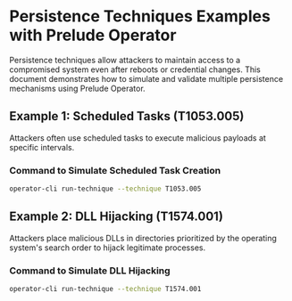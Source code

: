 # Persistence Techniques Examples with Prelude Operator

Persistence techniques allow attackers to maintain access to a compromised system even after reboots or credential changes. This document demonstrates how to simulate and validate multiple persistence mechanisms using Prelude Operator.


## Example 1: Scheduled Tasks (T1053.005)
Attackers often use scheduled tasks to execute malicious payloads at specific intervals.

### Command to Simulate Scheduled Task Creation
```bash
operator-cli run-technique --technique T1053.005
```

## Example 2: DLL Hijacking (T1574.001)
Attackers place malicious DLLs in directories prioritized by the operating system's search order to hijack legitimate processes.

### Command to Simulate DLL Hijacking
```bash
operator-cli run-technique --technique T1574.001
```
